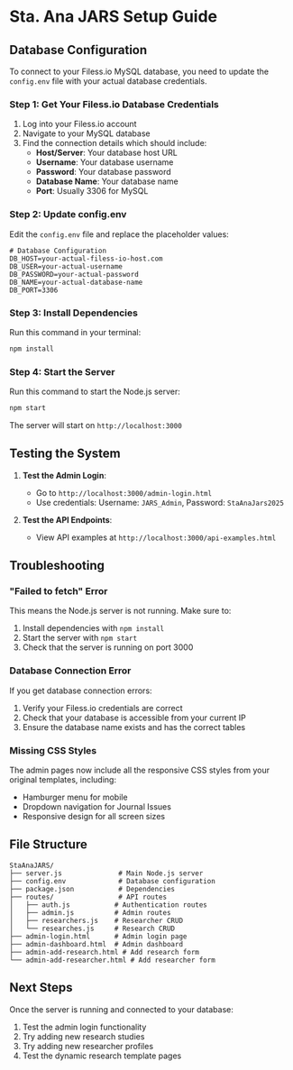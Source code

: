# Sta. Ana JARS Setup Guide

## Database Configuration

To connect to your Filess.io MySQL database, you need to update the `config.env` file with your actual database credentials.

### Step 1: Get Your Filess.io Database Credentials

1. Log into your Filess.io account
2. Navigate to your MySQL database
3. Find the connection details which should include:
   - **Host/Server**: Your database host URL
   - **Username**: Your database username
   - **Password**: Your database password
   - **Database Name**: Your database name
   - **Port**: Usually 3306 for MySQL

### Step 2: Update config.env

Edit the `config.env` file and replace the placeholder values:

```env
# Database Configuration
DB_HOST=your-actual-filess-io-host.com
DB_USER=your-actual-username
DB_PASSWORD=your-actual-password
DB_NAME=your-actual-database-name
DB_PORT=3306
```

### Step 3: Install Dependencies

Run this command in your terminal:

```bash
npm install
```

### Step 4: Start the Server

Run this command to start the Node.js server:

```bash
npm start
```

The server will start on `http://localhost:3000`

## Testing the System

1. **Test the Admin Login**: 
   - Go to `http://localhost:3000/admin-login.html`
   - Use credentials: Username: `JARS_Admin`, Password: `StaAnaJars2025`

2. **Test the API Endpoints**:
   - View API examples at `http://localhost:3000/api-examples.html`

## Troubleshooting

### "Failed to fetch" Error
This means the Node.js server is not running. Make sure to:
1. Install dependencies with `npm install`
2. Start the server with `npm start`
3. Check that the server is running on port 3000

### Database Connection Error
If you get database connection errors:
1. Verify your Filess.io credentials are correct
2. Check that your database is accessible from your current IP
3. Ensure the database name exists and has the correct tables

### Missing CSS Styles
The admin pages now include all the responsive CSS styles from your original templates, including:
- Hamburger menu for mobile
- Dropdown navigation for Journal Issues
- Responsive design for all screen sizes

## File Structure

```
StaAnaJARS/
├── server.js              # Main Node.js server
├── config.env             # Database configuration
├── package.json           # Dependencies
├── routes/                # API routes
│   ├── auth.js           # Authentication routes
│   ├── admin.js          # Admin routes
│   ├── researchers.js    # Researcher CRUD
│   └── researches.js     # Research CRUD
├── admin-login.html      # Admin login page
├── admin-dashboard.html  # Admin dashboard
├── admin-add-research.html # Add research form
└── admin-add-researcher.html # Add researcher form
```

## Next Steps

Once the server is running and connected to your database:
1. Test the admin login functionality
2. Try adding new research studies
3. Try adding new researcher profiles
4. Test the dynamic research template pages 